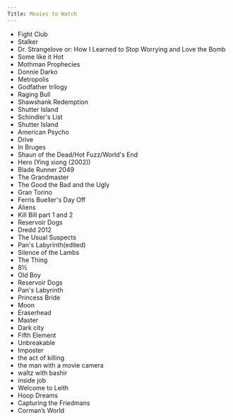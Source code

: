 ```yaml
---
Title: Movies to Watch
---
```


* Fight Club
* Stalker
* Dr. Strangelove or: How I Learned to Stop Worrying and Love the Bomb
* Some like it Hot
* Mothman Prophecies
* Donnie Darko
* Metropolis
* Godfather trilogy
* Raging Bull
* Shawshank Redemption
* Shutter Island
* Schindler's List 
* Shutter Island
* American Psycho
* Drive
* In Bruges
* Shaun of the Dead/Hot Fuzz/World's End
* Hero (Ying xiong (2002))
* Blade Runner 2049 
* The Grandmaster 
* The Good the Bad and the Ugly 
* Gran Torino 
* Ferris Bueller's Day Off 
* Aliens 
* Kill Bill part 1 and 2 
* Reservoir Dogs 
* Dredd 2012
* The Usual Suspects
* Pan's Labyrinth(edited)
* Silence of the Lambs
* The Thing
* 8½
* Old Boy
* Reservoir Dogs
* Pan's Labyrinth
* Princess Bride 
* Moon
* Eraserhead
* Master
* Dark city
* Fifth Element
* Unbreakable
* Imposter
* the act of killing
* the man with a movie camera
* waltz with bashir
* inside job
* Welcome to Leith
* Hoop Dreams
* Capturing the Friedmans
* Corman’s World
